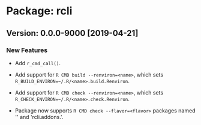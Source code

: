 # Package: rcli

## Version: 0.0.0-9000 [2019-04-21]

### New Features

 * Add `r_cmd_call()`.

 * Add support for `R CMD build --renviron=<name>`, which sets
   `R_BUILD_ENVIRON=~/.R/<name>.build.Renviron`.

 * Add support for `R CMD check --renviron=<name>`, which sets
   `R_CHECK_ENVIRON=~/.R/<name>.check.Renviron`.

 * Package now supports `R CMD check --flavor=<flavor>` packages named
   '<flavor>' and 'rcli.addons.<flavor>'.
